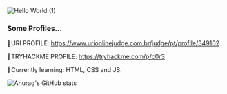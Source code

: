 ![Hello World (1)](https://user-images.githubusercontent.com/67143213/116002490-5ef7a280-a5d0-11eb-9dcc-bace97f0e494.png)


### Some Profiles...

:dart:URI PROFILE: https://www.urionlinejudge.com.br/judge/pt/profile/349102

:dart:TRYHACKME PROFILE: https://tryhackme.com/p/c0r3

:monocle_face:Currently learning: HTML, CSS and JS.

![Anurag's GitHub stats](https://github-readme-stats.vercel.app/api?username=EuricoDNJR&count_private=true)
